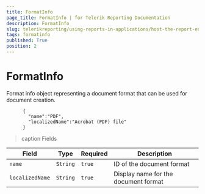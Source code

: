```yaml
---
title: FormatInfo
page_title: FormatInfo | for Telerik Reporting Documentation
description: FormatInfo
slug: telerikreporting/using-reports-in-applications/host-the-report-engine-remotely/telerik-reporting-rest-services/rest-api-reference/json-entities/formatinfo
tags: formatinfo
published: True
position: 2
---
```


# FormatInfo



Format info object representing a document format that can be used for document creation.       

    
          {
            "name":"PDF",
            "localizedName":"Acrobat (PDF) file"
          }
        

>caption Fields

| Field | Type | Required | Description |
| ------ | ------ | ------ | ------ |
|`name`|`String`|`true`|ID of the document format|
|`localizedName`|`String`|`true`|Display name for the document format|

